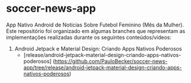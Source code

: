 # soccer-news-app
App Nativo Android de Notícias Sobre Futebol Feminino (Mês da Mulher). Este repositório foi organizado em algumas branches que representam as 
implementações realizadas durante os seguintes conteúdos/vídeos:

1. Android Jetpack e Material Design: Criando Apps Nativos Poderosos
    -  [release/android-jetpack-material-design-criando-apps-nativos-poderosos]
          (https://github.com/PauloBecker/soccer-news-app/tree/release/android-jetpack-material-design-criando-apps-nativos-poderosos)
    

